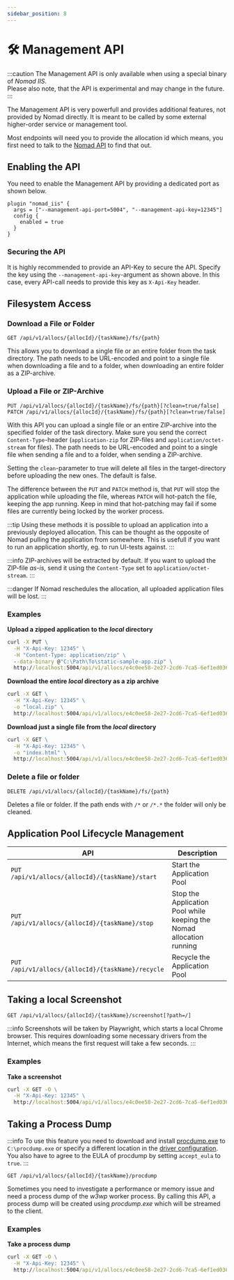 ```yaml
---
sidebar_position: 8
---
```


# 🛠 Management API

:::caution
The Management API is only available when using a special binary of *Nomad IIS*.  
Please also note, that the API is experimental and may change in the future.
:::

The Management API is very powerfull and provides additional features, not provided by Nomad directly.
It is meant to be called by some external higher-order service or management tool.

Most endpoints will need you to provide the allocation id which means, you first need to talk to the [Nomad API](https://developer.hashicorp.com/nomad/api-docs/jobs#list-job-allocations) to find that out.

## Enabling the API

You need to enable the Management API by providing a dedicated port as shown below.

```hcl
plugin "nomad_iis" {
  args = ["--management-api-port=5004", "--management-api-key=12345"]
  config {
    enabled = true
  }
}
```

### Securing the API

It is highly recommended to provide an API-Key to secure the API. Specify the key using the `--management-api-key`-argument as shown above.
In this case, every API-call needs to provide this key as `X-Api-Key` header.

## Filesystem Access

### Download a File or Folder

```
GET /api/v1/allocs/{allocId}/{taskName}/fs/{path}
```

This allows you to download a single file or an entire folder from the task directory.
The path needs to be URL-encoded and point to a single file when downloading a file and to a folder, when downloading an entire folder as a ZIP-archive.

### Upload a File or ZIP-Archive

```
PUT /api/v1/allocs/{allocId}/{taskName}/fs/{path}[?clean=true/false]
PATCH /api/v1/allocs/{allocId}/{taskName}/fs/{path}[?clean=true/false]
```

With this API you can upload a single file or an entire ZIP-archive into the specified folder of the task directory.
Make sure you send the correct `Content-Type`-header (`application-zip` for ZIP-files and `application/octet-stream` for files).
The path needs to be URL-encoded and point to a single file when sending a file and to a folder, when sending a ZIP-archive.

Setting the `clean`-parameter to true will delete all files in the target-directory before uploading the new ones. The default is false.

The difference between the `PUT` and `PATCH` method is, that `PUT` will stop the application while uploading the file, whereas `PATCH` will hot-patch the file, keeping the app running. Keep in mind that hot-patching may fail if some files are currently being locked by the worker process.

:::tip
Using these methods it is possible to upload an application into a previously deployed allocation. This can be thought as the opposite of Nomad pulling the application from somewhere. This is usefull if you want to run an application shortly, eg. to run UI-tests against.
:::

:::info
ZIP-archives will be extracted by default. If you want to upload the ZIP-file *as-is*, send it using the `Content-Type` set to `application/octet-stream`.
:::

:::danger
If Nomad reschedules the allocation, all uploaded application files will be lost.
:::

### Examples

**Upload a zipped application to the *local* directory**

```cmd
curl -X PUT \
  -H "X-Api-Key: 12345" \
  -H "Content-Type: application/zip" \
  --data-binary @"C:\Path\To\static-sample-app.zip" \
  http://localhost:5004/api/v1/allocs/e4c0ee58-2e27-2cd6-7ca5-6ef1ed036aad/app/fs/local?clean=true
```

**Download the entire *local* directory as a zip archive**

```cmd
curl -X GET \
  -H "X-Api-Key: 12345" \
  -o "local.zip" \
  http://localhost:5004/api/v1/allocs/e4c0ee58-2e27-2cd6-7ca5-6ef1ed036aad/app/fs/local
```

**Download just a single file from the *local* directory**

```cmd
curl -X GET \
  -H "X-Api-Key: 12345" \
  -o "index.html" \
  http://localhost:5004/api/v1/allocs/e4c0ee58-2e27-2cd6-7ca5-6ef1ed036aad/app/fs/local%2findex.html
```

### Delete a file or folder

```
DELETE /api/v1/allocs/{allocId}/{taskName}/fs/{path}
```

Deletes a file or folder. If the path ends with `/*` or `/*.*` the folder will only be cleaned.

## Application Pool Lifecycle Management

| API | Description |
|---|---|
| `PUT /api/v1/allocs/{allocId}/{taskName}/start` | Start the Application Pool |
| `PUT /api/v1/allocs/{allocId}/{taskName}/stop` | Stop the Application Pool while keeping the Nomad allocation running |
| `PUT /api/v1/allocs/{allocId}/{taskName}/recycle` | Recycle the Application Pool |

## Taking a local Screenshot

```
GET /api/v1/allocs/{allocId}/{taskName}/screenshot[?path=/]
```

:::info
Screenshots will be taken by Playwright, which starts a local Chrome browser. This requires downloading some necessary drivers from the Internet, which means the first request will take a few seconds.
:::

### Examples

**Take a screenshot**

```cmd
curl -X GET -O \
  -H "X-Api-Key: 12345" \
  http://localhost:5004/api/v1/allocs/e4c0ee58-2e27-2cd6-7ca5-6ef1ed036aad/app/screenshot
```

## Taking a Process Dump

:::info
To use this feature you need to download and install [procdump.exe](https://learn.microsoft.com/en-us/sysinternals/downloads/procdump) to `C:\procdump.exe` or specify a different location in the [driver configuration](../getting-started/driver-configuration.md).  
You also have to agree to the EULA of procdump by setting `accept_eula` to `true`.
:::

```
GET /api/v1/allocs/{allocId}/{taskName}/procdump
```

Sometimes you need to investigate a performance or memory issue and need a process dump of the *w3wp* worker process.
By calling this API, a process dump will be created using *procdump.exe* which will be streamed to the client.

### Examples

**Take a process dump**

```cmd
curl -X GET -O \
  -H "X-Api-Key: 12345" \
  http://localhost:5004/api/v1/allocs/e4c0ee58-2e27-2cd6-7ca5-6ef1ed036aad/app/procdump
```